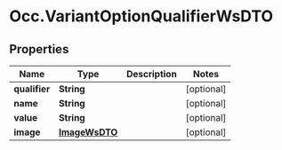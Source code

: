 # Occ.VariantOptionQualifierWsDTO

## Properties
Name | Type | Description | Notes
------------ | ------------- | ------------- | -------------
**qualifier** | **String** |  | [optional] 
**name** | **String** |  | [optional] 
**value** | **String** |  | [optional] 
**image** | [**ImageWsDTO**](ImageWsDTO.md) |  | [optional] 


